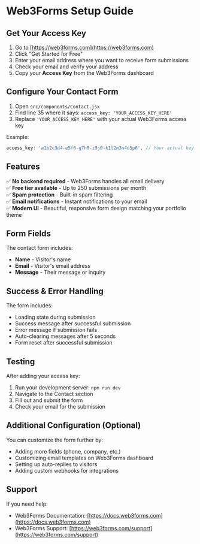 # Web3Forms Setup Guide

## Get Your Access Key

1. Go to [https://web3forms.com](https://web3forms.com)
2. Click "Get Started for Free"
3. Enter your email address where you want to receive form submissions
4. Check your email and verify your address
5. Copy your **Access Key** from the Web3Forms dashboard

## Configure Your Contact Form

1. Open `src/components/Contact.jsx`
2. Find line 35 where it says: `access_key: 'YOUR_ACCESS_KEY_HERE'`
3. Replace `'YOUR_ACCESS_KEY_HERE'` with your actual Web3Forms access key

Example:
```javascript
access_key: 'a1b2c3d4-e5f6-g7h8-i9j0-k1l2m3n4o5p6', // Your actual key
```

## Features

✅ **No backend required** - Web3Forms handles all email delivery  
✅ **Free tier available** - Up to 250 submissions per month  
✅ **Spam protection** - Built-in spam filtering  
✅ **Email notifications** - Instant notifications to your email  
✅ **Modern UI** - Beautiful, responsive form design matching your portfolio theme

## Form Fields

The contact form includes:
- **Name** - Visitor's name
- **Email** - Visitor's email address
- **Message** - Their message or inquiry

## Success & Error Handling

The form includes:
- Loading state during submission
- Success message after successful submission
- Error message if submission fails
- Auto-clearing messages after 5 seconds
- Form reset after successful submission

## Testing

After adding your access key:
1. Run your development server: `npm run dev`
2. Navigate to the Contact section
3. Fill out and submit the form
4. Check your email for the submission

## Additional Configuration (Optional)

You can customize the form further by:
- Adding more fields (phone, company, etc.)
- Customizing email templates on Web3Forms dashboard
- Setting up auto-replies to visitors
- Adding custom webhooks for integrations

## Support

If you need help:
- Web3Forms Documentation: [https://docs.web3forms.com](https://docs.web3forms.com)
- Web3Forms Support: [https://web3forms.com/support](https://web3forms.com/support)

